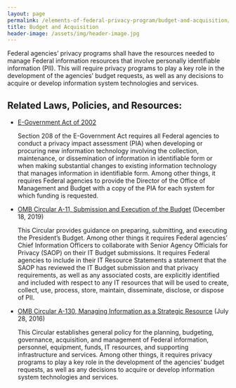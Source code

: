 ```yaml
---
layout: page
permalink: /elements-of-federal-privacy-program/budget-and-acquisition/
title: Budget and Acquisition
header-image: /assets/img/header-image.jpg
---
```

Federal agencies’ privacy programs shall have the resources needed to manage Federal information resources that involve personally identifiable information (PII). This will require privacy programs to play a key role in the development of the agencies’ budget requests, as well as any decisions to acquire or develop information system technologies and services.
<h2 class="font-sans-lg text-gray-70">Related Laws, Policies, and Resources:</h2>


* [E-Government Act of 2002](https://www.congress.gov/107/plaws/publ347/PLAW-107publ347.pdf)

    Section 208 of the E-Government Act requires all Federal agencies to conduct a privacy impact assessment (PIA) when developing or procuring new information technology involving the collection, maintenance, or dissemination of information in identifiable form or when making substantial changes to existing information technology that manages information in identifiable form. Among other things, it requires Federal agencies to provide the Director of the Office of Management and Budget with a copy of the PIA for each system for which funding is requested.
* [OMB Circular A-11, Submission and Execution of the Budget](https://www.whitehouse.gov/wp-content/uploads/2018/06/a11.pdf) (December 18, 2019)

    This Circular provides guidance on preparing, submitting, and executing the President’s Budget. Among other things it requires Federal agencies’ Chief Information Officers to collaborate with Senior Agency Officials for Privacy (SAOP) on their IT Budget submissions. It requires Federal agencies to include in their IT Resource Statements a statement that the SAOP has reviewed the IT Budget submission and that privacy requirements, as well as any associated costs, are explicitly identified and included with respect to any IT resources that will be used to create, collect, use, process, store, maintain, disseminate, disclose, or dispose of PII.
* [OMB Circular A-130, Managing Information as a Strategic Resource](https://www.whitehouse.gov/sites/whitehouse.gov/files/omb/circulars/A130/a130revised.pdf) (July 28, 2016)

    This Circular establishes general policy for the planning, budgeting, governance, acquisition, and management of Federal information, personnel, equipment, funds, IT resources, and supporting infrastructure and services. Among other things, it requires privacy programs to play a key role in the development of the agencies’ budget requests, as well as any decisions to acquire or develop information system technologies and services.
